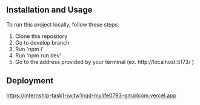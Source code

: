 ## Installation and Usage

To run this project locally, follow these steps:

1. Clone this repository
2. Go to develop branch
3. Run 'npm i'
4. Run 'npm run dev'
5. Go to the address provided by your terminal (ex. http://localhost:5173/ ) 

## Deployment

https://internship-task1-jwjtw1nqd-mylife0793-gmailcom.vercel.app
